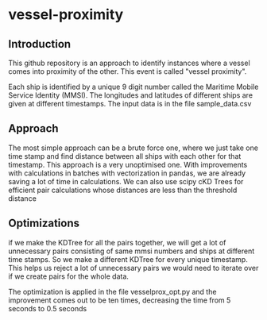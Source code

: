 # vessel-proximity

## Introduction
This github repository is an approach to identify instances where a vessel comes into proximity of the other. This event is called "vessel proximity".

Each ship is identified by a unique 9 digit number called the Maritime Mobile Service Identity (MMSI). The longitudes and latitudes of different ships are given at different timestamps. The input data is in the file sample_data.csv

## Approach

The most simple approach can be a brute force one, where we just take one time stamp and find distance between all ships with each other for that timestamp. This approach is a very unoptimised one.
With improvements with calculations in batches with vectorization in pandas, we are already saving a lot of time in calculations. We can also use scipy cKD Trees for efficient pair calculations whose distances are less than the threshold distance 

## Optimizations 
if we make the KDTree for all the pairs together, we will get a lot of unnecessary pairs consisting of same mmsi numbers and ships at different time stamps. So we make a different KDTree for every unique timestamp. This helps us reject a lot of unnecessary pairs we would need to iterate over if we create pairs for the whole data. 

The optimization is applied in the file vesselprox_opt.py and the improvement comes out to be ten times, decreasing the time from 5 seconds to 0.5 seconds 

